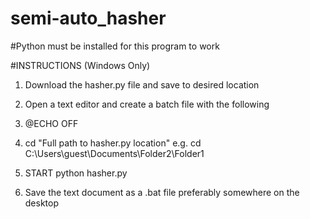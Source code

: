 # semi-auto_hasher
#Python must be installed for this program to work


#INSTRUCTIONS (Windows Only)

1. Download the hasher.py file and save to desired location
2. Open a text editor and create a batch file with the following

3. @ECHO OFF
4. cd "Full path to hasher.py location" e.g. cd C:\Users\guest\Documents\Folder2\Folder1
5. START python hasher.py

6. Save the text document as a .bat file preferably somewhere on the desktop 
